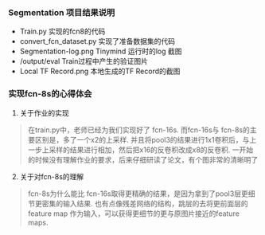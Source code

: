 ### Segmentation 项目结果说明

- Train.py		 	实现的fcn8的代码
- convert_fcn_dataset.py	实现了准备数据集的代码
- Segmentation-log.png		Tinymind 运行时的log 截图
- /output/eval              Train过程中产生的验证图片
- Local TF Record.png       本地生成的TF Record的截图



### 实现fcn-8s的心得体会
1. 关于作业的实现
> 在train.py中，老师已经为我们实现好了 fcn-16s.
> 而fcn-16s与 fcn-8s的主要区别是，多了一个x2的上采样.
> 并且将pool3的结果进行1x1卷积后，与上一步上采样的结果进行相加，然后把x16的反卷积改成x8的反卷积.
> 一开始的时候没有理解作业的要求，后来仔细研读了论文，有个图非常的清晰明了
2. 关于对fcn-8s的理解
> fcn-8s为什么能比 fcn-16s取得更精确的结果，是因为拿到了pool3层更细节更密集的输入结果.
> 也有点像残差网络的结构，跳层的去将更前面层的feature map 作为输入，可以获得更细节的更与原图片接近的feature maps.

